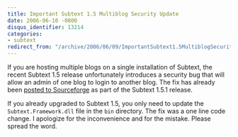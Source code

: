 ```yaml
---
title: Important Subtext 1.5 Multiblog Security Update
date: 2006-06-10 -0800
disqus_identifier: 13214
categories:
- subtext
redirect_from: "/archive/2006/06/09/ImportantSubtext1.5MultiblogSecurityUpdate.aspx/"
---
```


If you are hosting multiple blogs on a single installation of Subtext,
the recent Subtext 1.5 release unfortunately introduces a security bug
that will allow an admin of one blog to login to another blog. The fix
has already been [posted to
Sourceforge](http://sourceforge.net/project/showfiles.php?group_id=137896 "Subtext 1.5.1")
as part of the Subtext 1.5.1 release.

If you already upgraded to Subtext 1.5, you only need to update the
`Subtext.Framework.dll` file in the `bin` directory. The fix was a one
line code change. I apologize for the inconvenience and for the mistake.
Please spread the word.

